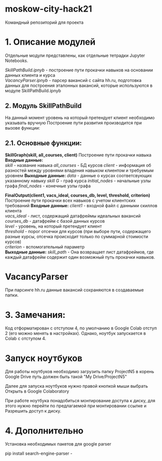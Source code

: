 # moskow-city-hack21
Командный репозиторий для проекта

# 1. Описание модулей
Отдельные модули представлены, как отдельные тетрадки Jupyter Notebooks.  

*SkillPathBuild.ipnyb* - построение пути прокачки навыков на основании данных клиента и курса  
*VacancyParser.ipnyb* - парсер вакансий с сайта hh.ru, подготовка данных для построения эталонных вакансий, которые используются в модуле SkillPathBuild.ipnyb  


## 2. Модуль SkillPathBuild
На данный момент уровень на который претендует клиент необходимо указывать вручную
Построение пути развития производится при вызове функции:

## 2.1. Основные функции:
**SkillGraph(skill, all_courses, client)** 
Построение пути прокачки навыка
**Входные данные:**  
*skill* - название навыка
*all_courses* - БД курсов
*client* - информация об разностей между уровнями владения навыком клиентом и требуемым уровнем
**Выходные данные:**
*data* - данные о курсах соответсвующих указанному навыку *skill*
*G* - граф курса
*initial_nodes* - начальные узлы графа
*final_nodes* - конечные узлы графа

**FinalOutput(client1, vacs_ideal, courses_db, level, threshold, criterion)** 
Построение пути прокачки всех навыков с учетом клиентских требований 
**Входные данные:** 
*client1* - входной файл с данными скиллов клиента  
*vacs_ideal* - лист, содержащий датафреймы идеальных вакансий  
*courses_db* - датафрейм с базой данных курсов  
*level* - уровень, на который претендует клиент  
*threshold* - порог отсечки для курсов (при выборе пути, содержащего разные курсы, отсечка происходит только по суммарной стоимости курсов)   
*criterion* - вспомогательный параметр  
**Выходные данные:** 
*skill_path* - Она возвращает лист датафреймов, где каждый датафрейм  содержит один возможный путь прокачки навыков.

# VacancyParser
При парсинге hh.ru данные вакансий сохраняются в создаваемые папки.


# 3. Замечания: 
Код отформатирован с отступом 4, по умолчанию в Google Colab отступ 2 (его можно менять в настройках). 
Однако, ноутбук запускается в Colab с отступом 4.


# Запуск ноутбуков
Для работы ноутбуков необходимо загрузить папку ProjectN5 в корень Google Drive
путь должен быть такой 
"My Drive/ProjectN5"

Далее для запуска ноутбуков нужно правой кнопкой мыши выбрать Открыть в Google Colaboratory

При работе ноутбука понадобиться монтирование доступа к диску, для этого
нужно перейти по предлагаемой при монтировании ссылке и Разрешить доступ к диску.

# 4. Дополнительно
Установка необходимых пакетов для google parser

pip install search-engine-parser - 


